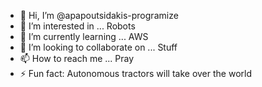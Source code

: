 - 👋 Hi, I’m @apapoutsidakis-programize
- 👀 I’m interested in ... Robots
- 🌱 I’m currently learning ... AWS
- 💞️ I’m looking to collaborate on ... Stuff
- 📫 How to reach me ... Pray
- ⚡ Fun fact: Autonomous tractors will take over the world
